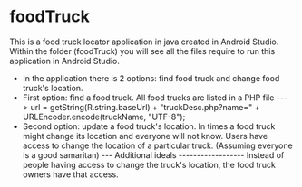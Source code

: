 # foodTruck
This is a food truck locator application in java created in Android Studio.
Within the folder (foodTruck) you will see all the files require to run this application in Android Studio.
- In the application there is 2 options: find food truck and change food truck's location.
- First option: find a food truck. All food trucks are listed in a PHP file --->
   url = getString(R.string.baseUrl) + "truckDesc.php?name=" + URLEncoder.encode(truckName, "UTF-8");
- Second option: update a food truck's location. In times a food truck might change its location and everyone will not know.
    Users have access to change the location of a particular truck. (Assuming everyone is a good samaritan)
--- Additional ideals
------------------ Instead of people having access to change the truck's location, the food truck owners have that access. 
